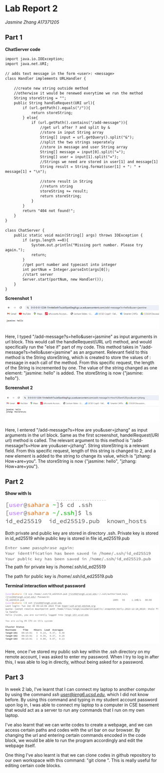 # Lab Report 2
*Jasmine Zhang A17371205*
## Part 1
**ChatServer code**
```
import java.io.IOException;
import java.net.URI;

// adds text message in the form <user>: <message>
class Handler implements URLHandler {

    //create new string outside method
    //otherwise it would be renewed everytime we run the method
    String storeString = "";
    public String handleRequest(URI url){
        if (url.getPath().equals("/")){
            return storeString;
        } else{
            if (url.getPath().contains("/add-message")){
                //get url after ? and split by &
                //store in input String array
                String[] input = url.getQuery().split("&");
                //split the two strings seperately
                //store in message and user String array
                String[] message = input[0].split("=");
                String[] user = input[1].split("=");
                //Strings we need are stored in user[1] and message[1]
                String result = String.format(user[1] + ": " + message[1] + "\n");
                
                //store result in String
                //return string
                storeString += result;
                return storeString;
            }
        }
        return "404 not found!";
    }
}

class ChatServer {
    public static void main(String[] args) throws IOException {
        if (args.length ==0){
            System.out.println("Missing port number. Please try again.");
            return;
        }
        //get port number and typecast into integer
        int portNum = Integer.parseInt(args[0]);
        //start server
        Server.start(portNum, new Handler());
    }
}
```

**Screenshot 1**

![Image](L2S2.png)

Here, I typed "/add-message?s=hello&user=jasmine" as input arguments in url block. This would call the handleRequest(URL url) method, and would specifically run the "else if" part of my code. This method takes in "/add-message?s=hello&user=jasmine" as an argument. Relevant field to this method is the String storeString, which is created to store the values of <user>: message in each call of the method. From this specific request, the length of the String is incremented by one. The value of the string changed as one element: "jasmine: hello" is added. The storeString is now {"jasmine: hello"}.


**Screenshot 2**

![Image](L2S3.png)

Here, I entered "/add-message?s=How are you&user=jzhang" as input arguments in the url block. Same as the first screenshot, handelRequest(URI url) method is called. The relevant argument to this method is "/add-message?s=How are you&user=jzhang". String storeString is a relevant field. From this specific request, length of this string is changed to 2, and a new element is added to the string to change its value, which is "jzhang: How+are+you". The storeString is now {"jasmine: hello", "jzhang: How+are+you"}.

## Part 2

**Show with ls**

![Image](L2S4.png)

Both private and public key are stored in directory .ssh. Private key is stored in id_ed25519 while public key is stored in file id_ed25519.pub

![Image](L2S4a.png)
The path for private key is /home/.ssh/id_ed25519

The path for public key is /home/.ssh/id_ed25519.pub 


**Terminal interaction without password**

![Image](L2S5.png)

Here, once I've stored my public ssh key within the .ssh directory on my remote account, I was asked to enter my password. When I try to log in after this, I was able to log in directly, without being asked for a password.


## Part 3
In week 2 lab, I've learnt that I can connect my laptop to another computer by using the command *ssh user@ieng6.ucsd.edu*, which I did not know before. By using this command and typing in my student account password upon log in, I was able to connect my laptop to a computer in CSE basement that would act as a server to run any commands that I run on my own laptop. 

I've also learnt that we can write codes to create a webpage, and we can access certain paths and codes with the url bar on our browser. By changing the url and entering certain commands encoded in the code block, we would be able to run the program accordingly and edit the webpage itself.

One thing I've also learnt is that we can clone codes in github repository to our own workspace with this command: "git clone <url>". This is really useful for editing certain code blocks.
